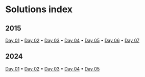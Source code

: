 # Solutions index

## 2015

[Day 01](2015/year2015day01/year2015day01.go)
 • [Day 02](2015/year2015day02/year2015day02.go)
 • [Day 03](2015/year2015day03/year2015day03.go)
 • [Day 04](2015/year2015day04/year2015day04.go)
 • [Day 05](2015/year2015day05/year2015day05.go)
 • [Day 06](2015/year2015day06/year2015day06.go)
 • [Day 07](2015/year2015day07/year2015day07.go)

## 2024

[Day 01](2024/year2024day01/year2024day01.go)
 • [Day 02](2024/year2024day02/year2024day02.go)
 • [Day 03](2024/year2024day03/year2024day03.go)
 • [Day 04](2024/year2024day04/year2024day04.go)
 • [Day 05](2024/year2024day05/year2024day05.go)


